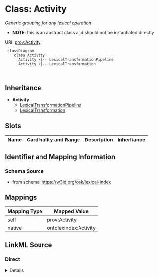 # Class: Activity


_Generic grouping for any lexical operation_




* __NOTE__: this is an abstract class and should not be instantiated directly


URI: [prov:Activity](http://www.w3.org/ns/prov#Activity)




```{mermaid}
 classDiagram
    class Activity
      Activity <|-- LexicalTransformationPipeline
      Activity <|-- LexicalTransformation
      
      
```





## Inheritance
* **Activity**
    * [LexicalTransformationPipeline](LexicalTransformationPipeline.md)
    * [LexicalTransformation](LexicalTransformation.md)



## Slots

| Name | Cardinality and Range | Description | Inheritance |
| ---  | --- | --- | --- |









## Identifier and Mapping Information







### Schema Source


* from schema: https://w3id.org/oak/lexical-index





## Mappings

| Mapping Type | Mapped Value |
| ---  | ---  |
| self | prov:Activity |
| native | ontolexindex:Activity |





## LinkML Source

<!-- TODO: investigate https://stackoverflow.com/questions/37606292/how-to-create-tabbed-code-blocks-in-mkdocs-or-sphinx -->

### Direct

<details>
```yaml
name: Activity
description: Generic grouping for any lexical operation
from_schema: https://w3id.org/oak/lexical-index
abstract: true
class_uri: prov:Activity

```
</details>

### Induced

<details>
```yaml
name: Activity
description: Generic grouping for any lexical operation
from_schema: https://w3id.org/oak/lexical-index
abstract: true
class_uri: prov:Activity

```
</details>